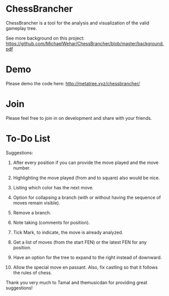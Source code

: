 # ChessBrancher
ChessBrancher is a tool for the analysis and visualization of the valid gameplay tree.

See more background on this project: https://github.com/MichaelWehar/ChessBrancher/blob/master/background.pdf

# Demo
Please demo the code here: http://metatree.xyz/chessbrancher/

# Join
Please feel free to join in on development and share with your friends.

# To-Do List
Suggestions:

1. After every position if you can provide the move played and the move number.

2. Highlighting the move played (from and to square) also would be nice.

3. Listing which color has the next move.

4. Option for collapsing a branch (with or without having the sequence of moves remain visible).

5. Remove a branch.

6. Note taking (comments for position).

7. Tick Mark, to indicate, the move is already analyzed. 

8. Get a list of moves (from the start FEN) or the latest FEN for  any position.

9. Have an option for the tree to expand to the right instead of downward.

10. Allow the special move en passant.  Also, fix castling so that it follows the rules of chess.

Thank you very much to Tamal and themusicdan for providing great suggestions!
